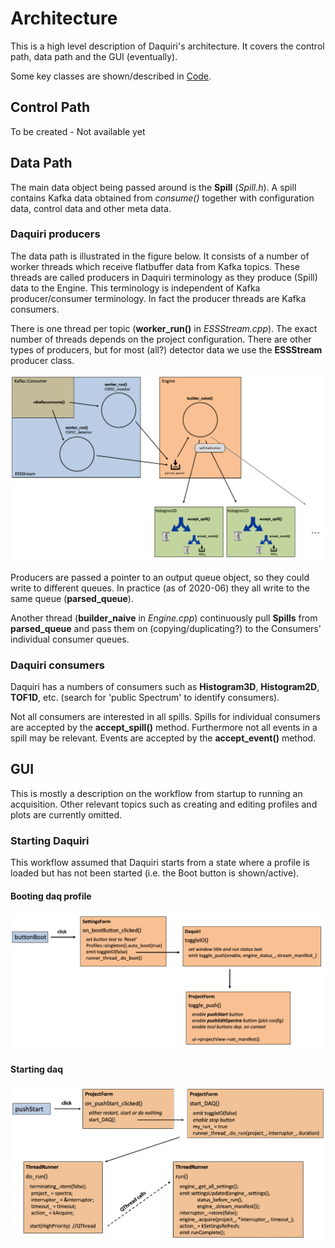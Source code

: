 
# Architecture
This is a high level description of Daquiri's architecture. It covers the control
path, data path and the GUI (eventually).

Some key classes are shown/described in [Code](code.md).

## Control Path
To be created - Not available yet

## Data Path
The main data object being passed around is the **Spill** (*Spill.h*). A spill contains Kafka
data obtained from *consume()* together with configuration data, control data and other meta data.

### Daquiri producers
The data path is illustrated in the figure below. It consists of a number of worker threads which
receive flatbuffer data from Kafka topics. These threads are called producers in Daquiri
terminology as they produce (Spill) data to the Engine. This terminology is independent of
Kafka producer/consumer terminology. In fact the producer threads are Kafka consumers.

There is one thread per topic (**worker_run()** in *ESSStream.cpp*). The exact number of
threads depends on the project configuration. There are other types of producers, but for
most (all?) detector data we use the **ESSStream** producer class.

![screenshot](images/data_path.png)

Producers are passed a pointer to an output queue object, so they could write to different
queues. In practice (as of 2020-06) they all write to the same queue (**parsed_queue**).

Another thread (**builder_naive** in *Engine.cpp*) continuously pull **Spills** from
**parsed_queue** and pass them on (copying/duplicating?) to the Consumers' individual
consumer queues.

### Daquiri consumers
Daquiri has a numbers of consumers such as **Histogram3D**, **Histogram2D**, **TOF1D**,
etc. (search for 'public Spectrum' to identify consumers).

Not all consumers are interested in all spills. Spills for individual consumers are accepted
by the **accept_spill()** method. Furthermore not all events in a spill may be relevant.
Events are accepted by the **accept_event()** method.


## GUI
This is mostly a description on the workflow from startup to running an acquisition. Other
relevant topics such as creating and editing profiles and plots are currently omitted.

### Starting Daquiri
This workflow assumed that Daquiri starts from a state where a profile is loaded but has not
been started (i.e. the Boot button is shown/active).

#### Booting daq profile
![screenshot](images/gui_boot.png)

#### Starting daq
![screenshot](images/gui_start.png)
